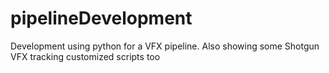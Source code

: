 # pipelineDevelopment
Development using python for a VFX pipeline. Also showing some Shotgun VFX tracking customized scripts too 
